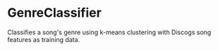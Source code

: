 # GenreClassifier
Classifies a song's genre using k-means clustering with Discogs song features as training data.
